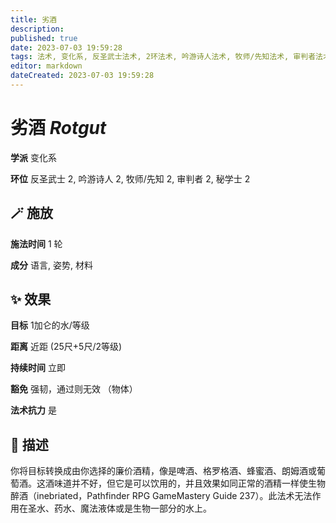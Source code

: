 ```yaml
---
title: 劣酒
description: 
published: true
date: 2023-07-03 19:59:28
tags: 法术, 变化系, 反圣武士法术, 2环法术, 吟游诗人法术, 牧师/先知法术, 审判者法术, 秘学士法术
editor: markdown
dateCreated: 2023-07-03 19:59:28
---
```


# **劣酒** *Rotgut*

**学派** 变化系 

**环位** 反圣武士 2, 吟游诗人 2, 牧师/先知 2, 审判者 2, 秘学士 2

## 🪄 施放

**施法时间** 1 轮

**成分** 语言, 姿势, 材料

## ✨ 效果 

**目标** 1加仑的水/等级 

**距离** 近距 (25尺+5尺/2等级)  

**持续时间** 立即 

**豁免** 强韧，通过则无效 （物体）

**法术抗力** 是

## 📖 描述

你将目标转换成由你选择的廉价酒精，像是啤酒、格罗格酒、蜂蜜酒、朗姆酒或葡萄酒。这酒味道并不好，但它是可以饮用的，并且效果如同正常的酒精一样使生物醉酒（inebriated，Pathfinder RPG GameMastery Guide 237）。此法术无法作用在圣水、药水、魔法液体或是生物一部分的水上。
    
